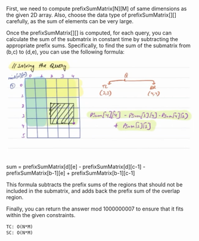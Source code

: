 First, we need to compute prefixSumMatrix[N][M] of same dimensions as the given 2D array. Also, choose the data type of
prefixSumMatrix[][] carefully, as the sum of elements can be very large.

Once the prefixSumMatrix[][] is computed, for each query, you can calculate the sum of the submatrix in constant time by
subtracting the appropriate prefix sums. Specifically, to find the sum of the submatrix from (b,c) to (d,e), you can use
the following formula:

![img.png](img.png)

sum = prefixSumMatrix[d][e] - prefixSumMatrix[d][c-1] - prefixSumMatrix[b-1][e] + prefixSumMatrix[b-1][c-1]

This formula subtracts the prefix sums of the regions that should not be included in the submatrix, and adds back the
prefix sum of the overlap region.

Finally, you can return the answer mod 1000000007 to ensure that it fits within the given constraints.

    TC: O(N*M)
    SC: O(N*M)